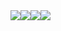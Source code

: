 <span>
  <img src="https://img.shields.io/badge/Telegram-2CA5E0?style=for-the-badge&logo=telegram&logoColor=white" style="max-width: 100px; float: left;" />
</span>

<span>
  <img src="https://img.shields.io/badge/LinkedIn-0077B5?style=for-the-badge&logo=linkedin&logoColor=white" style="max-width: 100px; float: left;" />
</span>

<span>
  <img src="https://img.shields.io/badge/Twitter-1DA1F2?style=for-the-badge&logo=twitter&logoColor=white" style="max-width: 100px; float: left;" />
</span>

<span>
  <img src="https://img.shields.io/badge/Outlook-0078D4?style=for-the-badge&logo=microsoft-outlook&logoColor=white" style="max-width: 100px; float: left;" />
</span>

